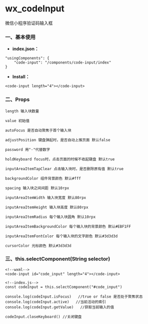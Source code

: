 # wx_codeInput
微信小程序验证码输入框

### 一、基本使用
- **index.json：**

```text
"usingComponents": {
    "code-input": "/components/code-input/index"
}
```

- **Install：**

```text
<code-input length="4"></code-input>
```

### 二、Props
```text
length 输入块数量

value 初始值

autoFocus 是否自动聚焦于首个输入块

adjustPosition 键盘弹起时，是否自动上推页面 默认false

password 用"·"代替数字

holdKeyboard focus时，点击页面的时候不收起键盘 默认true

inputAreaItemTapClear 点击输入块时，是否删除原有值 默认true

backgroundColor 组件背景颜色 默认#fff

spacing 输入块之间间距 默认10rpx

inputAreaItemWidth 输入块宽度 默认80rpx

inputAreaItemHeight 输入块高度 默认80rpx

inputAreaItemRadius 每个输入块圆角 默认10rpx

inputAreaItemBackgroundColor 每个输入块的背景颜色 默认#EBF1FF

inputAreaItemFontColor 每个输入块的文字颜色 默认#3d3d3d

cursorColor 光标颜色 默认#3d3d3d
```
### 三、this.selectComponent(String selector)
```text
<!--wxml-->
<code-input id="code_input" length="4"></code-input>

<!--index.js-->
const codeInput = this.selectComponent("#code_input")

console.log(codeInput.isFocus)   //true or false 是否处于聚焦状态
console.log(codeInput.active)   //当前活动的索引
console.log(codeInput.getValue)   //获取当前输入的值

codeInput.closeKeyboard() //关闭键盘
```